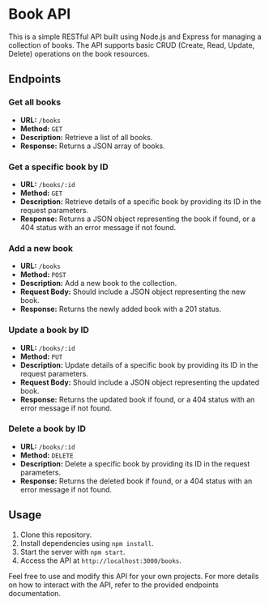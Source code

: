 # Book API

This is a simple RESTful API built using Node.js and Express for managing a collection of books. The API supports basic CRUD (Create, Read, Update, Delete) operations on the book resources.

## Endpoints

### Get all books

- **URL:** `/books`
- **Method:** `GET`
- **Description:** Retrieve a list of all books.
- **Response:** Returns a JSON array of books.

### Get a specific book by ID

- **URL:** `/books/:id`
- **Method:** `GET`
- **Description:** Retrieve details of a specific book by providing its ID in the request parameters.
- **Response:** Returns a JSON object representing the book if found, or a 404 status with an error message if not found.

### Add a new book

- **URL:** `/books`
- **Method:** `POST`
- **Description:** Add a new book to the collection.
- **Request Body:** Should include a JSON object representing the new book.
- **Response:** Returns the newly added book with a 201 status.

### Update a book by ID

- **URL:** `/books/:id`
- **Method:** `PUT`
- **Description:** Update details of a specific book by providing its ID in the request parameters.
- **Request Body:** Should include a JSON object representing the updated book.
- **Response:** Returns the updated book if found, or a 404 status with an error message if not found.

### Delete a book by ID

- **URL:** `/books/:id`
- **Method:** `DELETE`
- **Description:** Delete a specific book by providing its ID in the request parameters.
- **Response:** Returns the deleted book if found, or a 404 status with an error message if not found.

## Usage

1. Clone this repository.
2. Install dependencies using `npm install`.
3. Start the server with `npm start`.
4. Access the API at `http://localhost:3000/books`.

Feel free to use and modify this API for your own projects. For more details on how to interact with the API, refer to the provided endpoints documentation.
